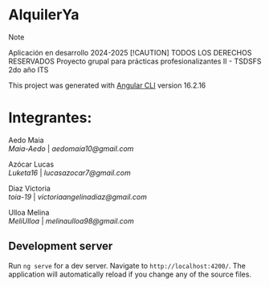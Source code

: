 # AlquilerYa
> [!NOTE]
> Aplicación en desarrollo 2024-2025
>[!CAUTION]
>TODOS LOS DERECHOS RESERVADOS
Proyecto grupal para prácticas profesionalizantes II - TSDSFS 2do año ITS

This project was generated with [Angular CLI](https://github.com/angular/angular-cli) version 16.2.16

# Integrantes:
Aedo Maia  
  _Maia-Aedo_ |
  _aedomaia10@gmail.com_

Azócar Lucas  
   _Luketa16_ |
  _lucasazocar7@gmail.com_

Diaz Victoria  
  _toia-19_ |
  _victoriaangelinadiaz@gmail.com_

Ulloa Melina  
  _MeliUlloa_ |
  _melinaulloa98@gmail.com_


## Development server

Run `ng serve` for a dev server. Navigate to `http://localhost:4200/`. The application will automatically reload if you change any of the source files.

